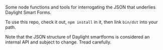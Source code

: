 Some node functions and tools for interrogating the JSON that underlies Daylight Smart Forms.

To use this repo, check it out, `npm install` in it, then link `bin/dst` into your path.

Note that the JSON structure of Daylight smartforms is considered an internal API and subject to change. Tread carefully.
